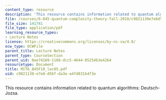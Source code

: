 ```yaml
---
content_type: resource
description: 'This resource contains information related to quantum algorithms: Deutsch-Jozsa. '
file: /courses/6-845-quantum-complexity-theory-fall-2010/c9021130e7e8d56fda3ea4fd831b4f3e_MIT6_845F10_lec05.pdf
file_size: 141741
file_type: application/pdf
learning_resource_types:
- Lecture Notes
license: https://creativecommons.org/licenses/by-nc-sa/4.0/
ocw_type: OCWFile
parent_title: Lecture Notes
parent_type: CourseSection
parent_uid: 0ae74169-1168-dcc5-4644-05254b3e4264
resourcetype: Document
title: MIT6_845F10_lec05.pdf
uid: c9021130-e7e8-d56f-da3e-a4fd831b4f3e
---
```

This resource contains information related to quantum algorithms: Deutsch-Jozsa. 